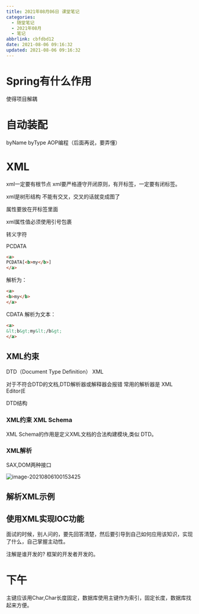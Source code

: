 ```yaml
---
title: 2021年08月06日 课堂笔记
categories:
  - 随堂笔记
  - 2021年08月
  - 笔记
abbrlink: cbfdbd12
date: 2021-08-06 09:16:32
updated: 2021-08-06 09:16:32
---
```

# Spring有什么作用
使得项目解耦

# 自动装配
byName
byType
AOP编程（后面再说，要弄懂）

# XML
xml一定要有根节点
xml要严格遵守开闭原则，有开标签，一定要有闭标签。


xml是树形结构
不能有交叉，交叉的话就变成图了

属性要放在开标签里面

xml属性值必须使用引号包裹

转义字符

PCDATA

```html
<a>
PCDATA[<b>my</b>]
</a>
```
解析为：
```html
<a>
<b>my</b>
</a>
```
CDATA
解析为文本：
```html
<a>
&lt;b&gt;my&lt;/b&gt;
</a>
```

## XML约束
DTD（Document Type Definition）
XML 

对于不符合DTD的文档,DTD解析器或解释器会报错
常用的解析器是 XML Editor(E

DTD结构
### XML约束 XML Schema
XML Schema的作用是定义XML文档的合法构建模块,类似
DTD。

### XML解析
SAX,DOM两种接口

![image-20210806100153425](https://gitee.com/XiaoLan223/images/raw/master/Blog/Sum/20210806100154.png)
## 解析XML示例

## 使用XML实现IOC功能

面试的时候，别人问的，要先回答清楚，然后要引导到自己如何应用该知识，实现了什么，自己掌握主动性。

注解是谁开发的?
框架的开发者开发的。

# 下午
主键应该用Char,Char长度固定，数据库使用主键作为索引，固定长度，数据库找起来方便。



